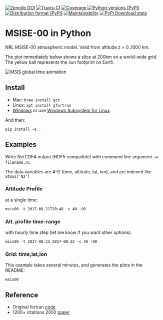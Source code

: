 [![Zenodo DOI](https://zenodo.org/badge/32971905.svg)](https://zenodo.org/badge/latestdoi/32971905)
[![Travis-CI](https://travis-ci.org/scivision/msise00.svg)](https://travis-ci.org/scivision/msise00)
[![Coverage](https://coveralls.io/repos/scivision/msise00/badge.svg?branch=master&service=github)](https://coveralls.io/github/scivision/msise00?branch=master)
[![Python versions (PyPI)](https://img.shields.io/pypi/pyversions/msise00.svg)](https://pypi.python.org/pypi/msise00)
[![Distribution format (PyPI)](https://img.shields.io/pypi/format/msise00.svg)](https://pypi.python.org/pypi/msise00)
[![Maintainability](https://api.codeclimate.com/v1/badges/f6f206d6f6605bcf435d/maintainability)](https://codeclimate.com/github/scivision/msise00/maintainability)
[![PyPi Download stats](http://pepy.tech/badge/msise00)](http://pepy.tech/project/msise00)

# MSISE-00 in Python

NRL MSISE-00 atmospheric model. 
Valid from altitude z = 0..1000 km.

The plot immediately below shows a slice at 200km on a world-wide grid.
The yellow ball represents the sun footprint on Earth.

![MSIS global time animation](tests/msise00_demo.gif)

## Install

-   Mac: `brew install gcc`
-   Linux: `apt install gfortran`
-   [Windows](https://www.scivision.co/windows-gcc-gfortran-cmake-make-install/)
    or use [Windows Subsystem for Linux](https://www.scivision.co/install-windows-subsystem-for-linux/).

And then:

    pip install -e .

## Examples

Write NetCDF4 output (HDF5 compatible) with command line argument `-w filename.nc`.

The data variables are 4-D (time, altitude, lat, lon), and are indexed like `atmos['N2']`

### Altitude Profile

at a single time:

    msis00 -t 2017-08-21T20:48 -c 40 -90

### Alt. profile time-range

with hourly time step (let me know if you want other options):

    msis00 -t 2017-08-21 2017-08-22 -c 40 -90

### Grid: time,lat,lon

This example takes several minutes, and generates the plots in the README:

    msis00

## Reference

* Original fortran [code](http://nssdcftp.gsfc.nasa.gov/models/atmospheric/msis/nrlmsise00/)
* 1200+ citations 2002 [paper](http://onlinelibrary.wiley.com/doi/10.1029/2002JA009430/pdf)
